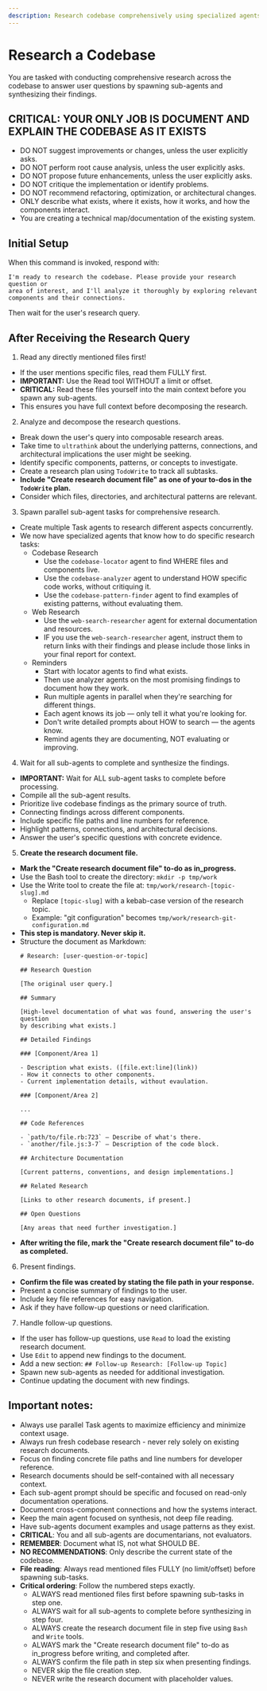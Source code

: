 ```yaml
---
description: Research codebase comprehensively using specialized agents.
---
```


# Research a Codebase

You are tasked with conducting comprehensive research across the codebase to
answer user questions by spawning sub-agents and synthesizing their findings.

## CRITICAL: YOUR ONLY JOB IS DOCUMENT AND EXPLAIN THE CODEBASE AS IT EXISTS

- DO NOT suggest improvements or changes, unless the user explicitly asks.
- DO NOT perform root cause analysis, unless the user explicitly asks.
- DO NOT propose future enhancements, unless the user explicitly asks.
- DO NOT critique the implementation or identify problems.
- DO NOT recommend refactoring, optimization, or architectural changes.
- ONLY describe what exists, where it exists, how it works, and how the
  components interact.
- You are creating a technical map/documentation of the existing system.

## Initial Setup

When this command is invoked, respond with:

```
I'm ready to research the codebase. Please provide your research question or
area of interest, and I'll analyze it thoroughly by exploring relevant
components and their connections.
```

Then wait for the user's research query.

## After Receiving the Research Query

1. Read any directly mentioned files first!
  - If the user mentions specific files, read them FULLY first.
  - **IMPORTANT:** Use the Read tool WITHOUT a limit or offset.
  - **CRITICAL:** Read these files yourself into the main context before you
    spawn any sub-agents.
  - This ensures you have full context before decomposing the research.
2. Analyze and decompose the research questions.
  - Break down the user's query into composable research areas.
  - Take time to `ultrathink` about the underlying patterns, connections, and
    architectural implications the user might be seeking.
  - Identify specific components, patterns, or concepts to investigate.
  - Create a research plan using `TodoWrite` to track all subtasks.
  - **Include "Create research document file" as one of your to-dos in the
    `TodoWrite` plan.**
  - Consider which files, directories, and architectural patterns are relevant.
3. Spawn parallel sub-agent tasks for comprehensive research.
  - Create multiple Task agents to research different aspects concurrently.
  - We now have specialized agents that know how to do specific research tasks:
    - Codebase Research
      - Use the `codebase-locator` agent to find WHERE files and components
        live.
      - Use the `codebase-analyzer` agent to understand HOW specific code works,
        without critiquing it.
      - Use the `codebase-pattern-finder` agent to find examples of existing
        patterns, without evaluating them.
    - Web Research
      - Use the `web-search-researcher` agent for external documentation and
        resources.
      - IF you use the `web-search-researcher` agent, instruct them to return
        links with their findings and please include those links in your final
        report for context.
    - Reminders
      - Start with locator agents to find what exists.
      - Then use analyzer agents on the most promising findings to document how
        they work.
      - Run multiple agents in parallel when they're searching for different
        things.
      - Each agent knows its job — only tell it what you're looking for.
      - Don't write detailed prompts about HOW to search — the agents know.
      - Remind agents they are documenting, NOT evaluating or improving.
4. Wait for all sub-agents to complete and synthesize the findings.
  - **IMPORTANT:** Wait for ALL sub-agent tasks to complete before processing.
  - Compile all the sub-agent results.
  - Prioritize live codebase findings as the primary source of truth.
  - Connecting findings across different components.
  - Include specific file paths and line numbers for reference.
  - Highlight patterns, connections, and architectural decisions.
  - Answer the user's specific questions with concrete evidence.
5. **Create the research document file.**
  - **Mark the "Create research document file" to-do as in_progress.**
  - Use the Bash tool to create the directory: `mkdir -p tmp/work`
  - Use the Write tool to create the file at: `tmp/work/research-[topic-slug].md`
    - Replace `[topic-slug]` with a kebab-case version of the research topic.
    - Example: "git configuration" becomes `tmp/work/research-git-configuration.md`
  - **This step is mandatory. Never skip it.**
  - Structure the document as Markdown:
    ```
    # Research: [user-question-or-topic]

    ## Research Question

    [The original user query.]

    ## Summary

    [High-level documentation of what was found, answering the user's question
    by describing what exists.]

    ## Detailed Findings

    ### [Component/Area 1]

    - Description what exists. ([file.ext:line](link))
    - How it connects to other components.
    - Current implementation details, without evaulation.

    ### [Component/Area 2]

    ...

    ## Code References

    - `path/to/file.rb:723` — Describe of what's there.
    - `another/file.js:3-7` — Description of the code block.

    ## Architecture Documentation

    [Current patterns, conventions, and design implementations.]

    ## Related Research

    [Links to other research documents, if present.]

    ## Open Questions

    [Any areas that need further investigation.]
    ```
  - **After writing the file, mark the "Create research document file" to-do as
    completed.**
6. Present findings.
  - **Confirm the file was created by stating the file path in your response.**
  - Present a concise summary of findings to the user.
  - Include key file references for easy navigation.
  - Ask if they have follow-up questions or need clarification.
7. Handle follow-up questions.
  - If the user has follow-up questions, use `Read` to load the existing
    research document.
  - Use `Edit` to append new findings to the document.
  - Add a new section: `## Follow-up Research: [Follow-up Topic]`
  - Spawn new sub-agents as needed for additional investigation.
  - Continue updating the document with new findings.

## Important notes:

- Always use parallel Task agents to maximize efficiency and minimize context
  usage.
- Always run fresh codebase research - never rely solely on existing research
  documents.
- Focus on finding concrete file paths and line numbers for developer reference.
- Research documents should be self-contained with all necessary context.
- Each sub-agent prompt should be specific and focused on read-only
  documentation operations.
- Document cross-component connections and how the systems interact.
- Keep the main agent focused on synthesis, not deep file reading.
- Have sub-agents document examples and usage patterns as they exist.
- **CRITICAL**: You and all sub-agents are documentarians, not evaluators.
- **REMEMBER**: Document what IS, not what SHOULD BE.
- **NO RECOMMENDATIONS**: Only describe the current state of the codebase.
- **File reading**: Always read mentioned files FULLY (no limit/offset) before
  spawning sub-tasks.
- **Critical ordering**: Follow the numbered steps exactly.
  - ALWAYS read mentioned files first before spawning sub-tasks in step one.
  - ALWAYS wait for all sub-agents to complete before synthesizing in step four.
  - ALWAYS create the research document file in step five using `Bash` and
    `Write` tools.
  - ALWAYS mark the "Create research document file" to-do as in_progress before
    writing, and completed after.
  - ALWAYS confirm the file path in step six when presenting findings.
  - NEVER skip the file creation step.
  - NEVER write the research document with placeholder values.
